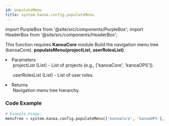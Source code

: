 ```yaml
---
id: populateMenu
title: system.kanoa.config.populateMenu
---
```


import PurpleBox from '@site/src/components/PurpleBox';
import HeaderBox from '@site/src/components/HeaderBox';

<PurpleBox>This function requires <b>KanoaCore</b> module</PurpleBox>
<HeaderBox header="Description">Build the navigation menu tree (kanoaCore).</HeaderBox>
<HeaderBox header="Syntax">
    <b>populateMenu(projectList, userRolesList)</b>
    <li>Parameters <br />
        <ul>projectList (List) - List of projects (e.g., ['kanoaCore', 'kanoaOPS']).</ul>
        <ul>userRolesList (List) - List of user roles.</ul>
    </li>
    <li>Returns <br />
        <ul>Navigation menu tree hierarchy.</ul>
    </li>
</HeaderBox>

### Code Example

```python
# Example Usage:
menuTree = system.kanoa.config.populateMenu(['kanoaCore', 'kanoaOPS'], ['Admin', 'User'])
